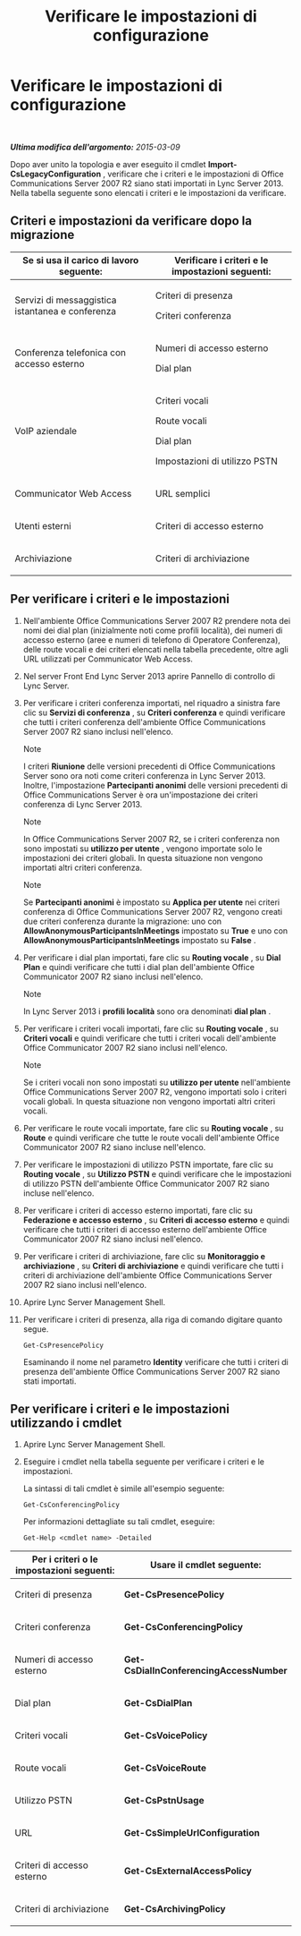 ﻿---
title: Verificare le impostazioni di configurazione
TOCTitle: Verificare le impostazioni di configurazione
ms:assetid: 41dbf91c-f2e1-4b9a-88cf-959575558cf2
ms:mtpsurl: https://technet.microsoft.com/it-it/library/JJ204848(v=OCS.15)
ms:contentKeyID: 49300332
ms.date: 08/24/2015
mtps_version: v=OCS.15
ms.translationtype: HT
---

# Verificare le impostazioni di configurazione

 

_**Ultima modifica dell'argomento:** 2015-03-09_

Dopo aver unito la topologia e aver eseguito il cmdlet **Import-CsLegacyConfiguration** , verificare che i criteri e le impostazioni di Office Communications Server 2007 R2 siano stati importati in Lync Server 2013. Nella tabella seguente sono elencati i criteri e le impostazioni da verificare.

## Criteri e impostazioni da verificare dopo la migrazione


<table>
<colgroup>
<col style="width: 50%" />
<col style="width: 50%" />
</colgroup>
<thead>
<tr class="header">
<th>Se si usa il carico di lavoro seguente:</th>
<th>Verificare i criteri e le impostazioni seguenti:</th>
</tr>
</thead>
<tbody>
<tr class="odd">
<td><p>Servizi di messaggistica istantanea e conferenza</p></td>
<td><p>Criteri di presenza</p>
<p>Criteri conferenza</p></td>
</tr>
<tr class="even">
<td><p>Conferenza telefonica con accesso esterno</p></td>
<td><p>Numeri di accesso esterno</p>
<p>Dial plan</p></td>
</tr>
<tr class="odd">
<td><p>VoIP aziendale</p></td>
<td><p>Criteri vocali</p>
<p>Route vocali</p>
<p>Dial plan</p>
<p>Impostazioni di utilizzo PSTN</p></td>
</tr>
<tr class="even">
<td><p>Communicator Web Access</p></td>
<td><p>URL semplici</p></td>
</tr>
<tr class="odd">
<td><p>Utenti esterni</p></td>
<td><p>Criteri di accesso esterno</p></td>
</tr>
<tr class="even">
<td><p>Archiviazione</p></td>
<td><p>Criteri di archiviazione</p></td>
</tr>
</tbody>
</table>


## Per verificare i criteri e le impostazioni

1.  Nell'ambiente Office Communications Server 2007 R2 prendere nota dei nomi dei dial plan (inizialmente noti come profili località), dei numeri di accesso esterno (aree e numeri di telefono di Operatore Conferenza), delle route vocali e dei criteri elencati nella tabella precedente, oltre agli URL utilizzati per Communicator Web Access.

2.  Nel server Front End Lync Server 2013 aprire Pannello di controllo di Lync Server.

3.  Per verificare i criteri conferenza importati, nel riquadro a sinistra fare clic su **Servizi di conferenza** , su **Criteri conferenza** e quindi verificare che tutti i criteri conferenza dell'ambiente Office Communications Server 2007 R2 siano inclusi nell'elenco.
    

    > [!NOTE]
    > I criteri <STRONG>Riunione</STRONG> delle versioni precedenti di Office Communications Server sono ora noti come criteri conferenza in Lync Server 2013. Inoltre, l'impostazione <STRONG>Partecipanti anonimi</STRONG> delle versioni precedenti di Office Communications Server è ora un'impostazione dei criteri conferenza di Lync Server 2013.

    

    > [!NOTE]
    > In Office Communications Server 2007 R2, se i criteri conferenza non sono impostati su <STRONG>utilizzo per utente</STRONG> , vengono importate solo le impostazioni dei criteri globali. In questa situazione non vengono importati altri criteri conferenza.

    

    > [!NOTE]
    > Se <STRONG>Partecipanti anonimi</STRONG> è impostato su <STRONG>Applica per utente</STRONG> nei criteri conferenza di Office Communications Server 2007 R2, vengono creati due criteri conferenza durante la migrazione: uno con <STRONG>AllowAnonymousParticipantsInMeetings</STRONG> impostato su <STRONG>True</STRONG> e uno con <STRONG>AllowAnonymousParticipantsInMeetings</STRONG> impostato su <STRONG>False</STRONG> .



4.  Per verificare i dial plan importati, fare clic su **Routing vocale** , su **Dial Plan** e quindi verificare che tutti i dial plan dell'ambiente Office Communicator 2007 R2 siano inclusi nell'elenco.
    

    > [!NOTE]
    > In Lync Server 2013 i <STRONG>profili località</STRONG> sono ora denominati <STRONG>dial plan</STRONG> .



5.  Per verificare i criteri vocali importati, fare clic su **Routing vocale** , su **Criteri vocali** e quindi verificare che tutti i criteri vocali dell'ambiente Office Communicator 2007 R2 siano inclusi nell'elenco.
    

    > [!NOTE]
    > Se i criteri vocali non sono impostati su <STRONG>utilizzo per utente</STRONG> nell'ambiente Office Communications Server 2007 R2, vengono importati solo i criteri vocali globali. In questa situazione non vengono importati altri criteri vocali.



6.  Per verificare le route vocali importate, fare clic su **Routing vocale** , su **Route** e quindi verificare che tutte le route vocali dell'ambiente Office Communicator 2007 R2 siano incluse nell'elenco.

7.  Per verificare le impostazioni di utilizzo PSTN importate, fare clic su **Routing vocale** , su **Utilizzo PSTN** e quindi verificare che le impostazioni di utilizzo PSTN dell'ambiente Office Communicator 2007 R2 siano incluse nell'elenco.

8.  Per verificare i criteri di accesso esterno importati, fare clic su **Federazione e accesso esterno** , su **Criteri di accesso esterno** e quindi verificare che tutti i criteri di accesso esterno dell'ambiente Office Communicator 2007 R2 siano inclusi nell'elenco.

9.  Per verificare i criteri di archiviazione, fare clic su **Monitoraggio e archiviazione** , su **Criteri di archiviazione** e quindi verificare che tutti i criteri di archiviazione dell'ambiente Office Communications Server 2007 R2 siano inclusi nell'elenco.

10. Aprire Lync Server Management Shell.

11. Per verificare i criteri di presenza, alla riga di comando digitare quanto segue.
    
        Get-CsPresencePolicy
    
    Esaminando il nome nel parametro **Identity** verificare che tutti i criteri di presenza dell'ambiente Office Communications Server 2007 R2 siano stati importati.

## Per verificare i criteri e le impostazioni utilizzando i cmdlet

1.  Aprire Lync Server Management Shell.

2.  Eseguire i cmdlet nella tabella seguente per verificare i criteri e le impostazioni.
    
    La sintassi di tali cmdlet è simile all'esempio seguente:
    
        Get-CsConferencingPolicy
    
    Per informazioni dettagliate su tali cmdlet, eseguire:
    
        Get-Help <cmdlet name> -Detailed


<table>
<colgroup>
<col style="width: 50%" />
<col style="width: 50%" />
</colgroup>
<thead>
<tr class="header">
<th>Per i criteri o le impostazioni seguenti:</th>
<th>Usare il cmdlet seguente:</th>
</tr>
</thead>
<tbody>
<tr class="odd">
<td><p>Criteri di presenza</p></td>
<td><p><strong>Get-CsPresencePolicy</strong></p></td>
</tr>
<tr class="even">
<td><p>Criteri conferenza</p></td>
<td><p><strong>Get-CsConferencingPolicy</strong></p></td>
</tr>
<tr class="odd">
<td><p>Numeri di accesso esterno</p></td>
<td><p><strong>Get-CsDialInConferencingAccessNumber</strong></p></td>
</tr>
<tr class="even">
<td><p>Dial plan</p></td>
<td><p><strong>Get-CsDialPlan</strong></p></td>
</tr>
<tr class="odd">
<td><p>Criteri vocali</p></td>
<td><p><strong>Get-CsVoicePolicy</strong></p></td>
</tr>
<tr class="even">
<td><p>Route vocali</p></td>
<td><p><strong>Get-CsVoiceRoute</strong></p></td>
</tr>
<tr class="odd">
<td><p>Utilizzo PSTN</p></td>
<td><p><strong>Get-CsPstnUsage</strong></p></td>
</tr>
<tr class="even">
<td><p>URL</p></td>
<td><p><strong>Get-CsSimpleUrlConfiguration</strong></p></td>
</tr>
<tr class="odd">
<td><p>Criteri di accesso esterno</p></td>
<td><p><strong>Get-CsExternalAccessPolicy</strong></p></td>
</tr>
<tr class="even">
<td><p>Criteri di archiviazione</p></td>
<td><p><strong>Get-CsArchivingPolicy</strong></p></td>
</tr>
</tbody>
</table>

